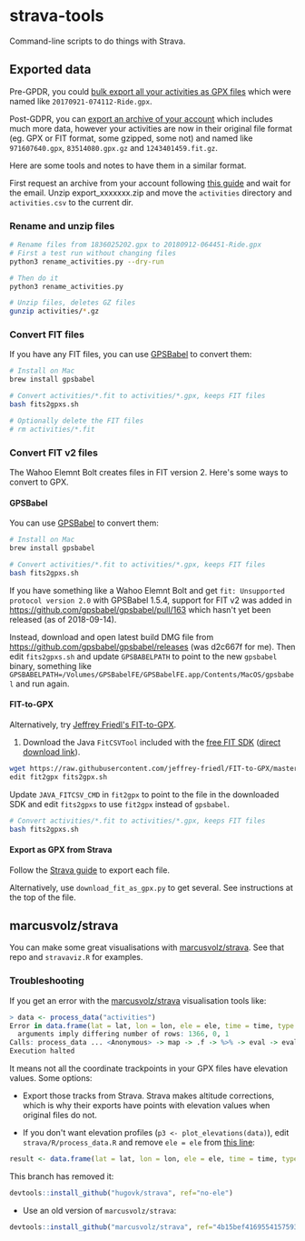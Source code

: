 # strava-tools

Command-line scripts to do things with Strava.

## Exported data

Pre-GPDR, you could [bulk export all your activities as GPX files](https://web.archive.org/web/20170322015958/https://support.strava.com/hc/en-us/articles/216918437-Exporting-your-Data-and-Bulk-Export#Bulk)
which were named like `20170921-074112-Ride.gpx`.

Post-GDPR, you can [export an archive of your account](https://support.strava.com/hc/en-us/articles/216918437-Exporting-your-Data-and-Bulk-Export#Bulk)
which includes much more data, however your activities are now in their
original file format (eg. GPX or FIT format, some gzipped, some not) and
named like `971607640.gpx`, `83514080.gpx.gz` and `1243401459.fit.gz`.

Here are some tools and notes to have them in a similar format.

First request an archive from your account following [this guide](https://support.strava.com/hc/en-us/articles/216918437-Exporting-your-Data-and-Bulk-Export#Bulk)
and wait for the email. Unzip export_xxxxxxx.zip and move the
`activities` directory and `activities.csv` to the current dir.

### Rename and unzip files

```bash
# Rename files from 1836025202.gpx to 20180912-064451-Ride.gpx
# First a test run without changing files
python3 rename_activities.py --dry-run

# Then do it
python3 rename_activities.py

# Unzip files, deletes GZ files
gunzip activities/*.gz
```

### Convert FIT files

If you have any FIT files, you can use [GPSBabel](https://www.gpsbabel.org/)
to convert them:

```bash
# Install on Mac
brew install gpsbabel

# Convert activities/*.fit to activities/*.gpx, keeps FIT files
bash fits2gpxs.sh

# Optionally delete the FIT files
# rm activities/*.fit
```

### Convert FIT v2 files

The Wahoo Elemnt Bolt creates files in FIT version 2. Here's some ways to convert to
GPX.

#### GPSBabel

You can use [GPSBabel](https://www.gpsbabel.org/) to convert them:

```bash
# Install on Mac
brew install gpsbabel

# Convert activities/*.fit to activities/*.gpx, keeps FIT files
bash fits2gpxs.sh
```

If you have something like a Wahoo Elemnt Bolt and get `fit: Unsupported
protocol version 2.0` with GPSBabel 1.5.4, support for FIT v2 was added in
https://github.com/gpsbabel/gpsbabel/pull/163 which hasn't yet been released
(as of 2018-09-14).

Instead, download and open latest build DMG file from
https://github.com/gpsbabel/gpsbabel/releases (was d2c667f for me). Then edit
`fits2gpxs.sh` and update `GPSBABELPATH` to point to the new `gpsbabel` binary,
something like
`GPSBABELPATH=/Volumes/GPSBabelFE/GPSBabelFE.app/Contents/MacOS/gpsbabel` and
run again.

#### FIT-to-GPX

Alternatively, try [Jeffrey Friedl's FIT-to-GPX](http://regex.info/blog/2017-05-13/2799).

1. Download the Java `FitCSVTool` included with the
[free FIT SDK](https://www.thisisant.com/resources/fit/)
([direct download link](https://www.thisisant.com/developer/resources/downloads/)).

```bash
wget https://raw.githubusercontent.com/jeffrey-friedl/FIT-to-GPX/master/fit2gpx
edit fit2gpx fits2gpx.sh
```

Update `JAVA_FITCSV_CMD` in `fit2gpx` to point to the file in the downloaded
SDK and edit `fits2gpxs` to use `fit2gpx` instead of `gpsbabel`.

```bash
# Convert activities/*.fit to activities/*.gpx, keeps FIT files
bash fits2gpxs.sh
```

#### Export as GPX from Strava

Follow the
[Strava guide](https://support.strava.com/hc/en-us/articles/216918437-Exporting-your-Data-and-Bulk-Export#GPX)
to export each file.

Alternatively, use `download_fit_as_gpx.py` to get several. See instructions at
the top of the file.

## marcusvolz/strava

You can make some great visualisations with
[marcusvolz/strava](https://github.com/marcusvolz/strava). See that repo and
`stravaviz.R` for examples.

### Troubleshooting

If you get an error with the [marcusvolz/strava](https://github.com/marcusvolz/strava)
visualisation tools like:

```R
> data <- process_data("activities")
Error in data.frame(lat = lat, lon = lon, ele = ele, time = time, type = type) :
  arguments imply differing number of rows: 1366, 0, 1
Calls: process_data ... <Anonymous> -> map -> .f -> %>% -> eval -> eval -> data.frame
Execution halted
```

It means not all the coordinate trackpoints in your GPX files have elevation values.
Some options:

* Export those tracks from Strava. Strava makes altitude corrections, which is why their
exports have points with elevation values when original files do not.

* If you don't want elevation profiles (`p3 <- plot_elevations(data)`), edit
  `strava/R/process_data.R` and remove `ele = ele` from
[this line](https://github.com/marcusvolz/strava/blob/b98010aa9ef3ad7e911e7cf26157a2a90e9e8137/R/process_data.R#L32):

```R
result <- data.frame(lat = lat, lon = lon, ele = ele, time = time, type = type) %>%
```

This branch has removed it:
```R
devtools::install_github("hugovk/strava", ref="no-ele")
```

* Use an old version of `marcusvolz/strava`:
```R
devtools::install_github("marcusvolz/strava", ref="4b15bef416955415759361ac10e227ca07c3fde6")
```

